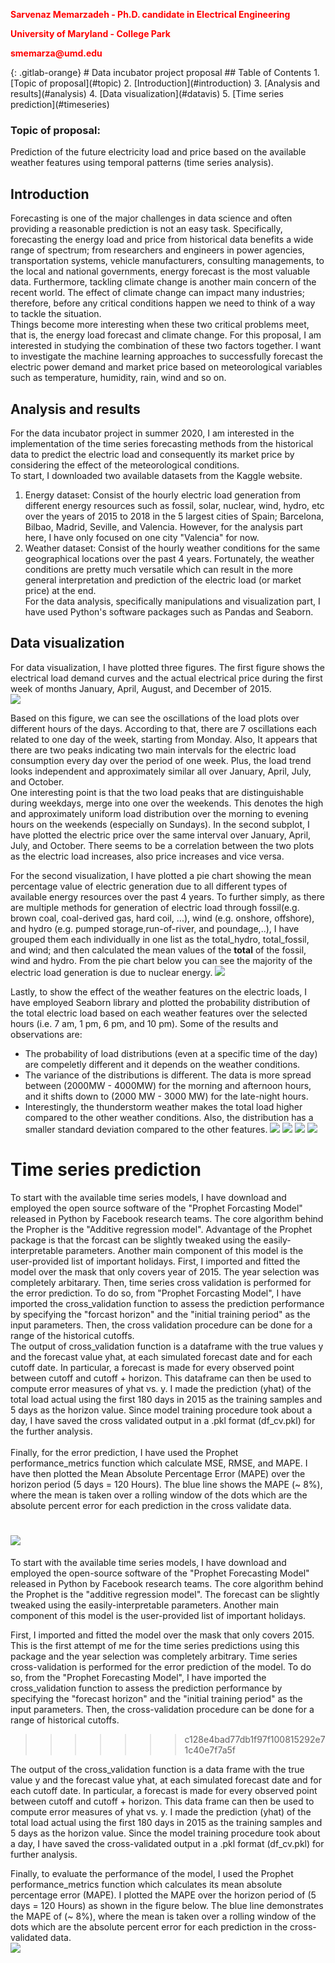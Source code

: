 <p style="color:red";><b>Sarvenaz Memarzadeh - Ph.D. candidate in Electrical Engineering </b></p>
<p style="color:red";> <b> University of Maryland - College Park </b></p>
<p style="color:red";><b> smemarza@umd.edu </b></p>
{: .gitlab-orange}
# Data incubator project proposal 
## Table of Contents
1. [Topic of proposal](#topic)
2. [Introduction](#introduction)
3. [Analysis and results](#analysis)
4. [Data visualization](#datavis)
5. [Time series prediction](#timeseries)

<a name="topic"> </a>
### Topic of proposal:
Prediction of the future electricity load and price based on the available weather features using 
temporal patterns (time series analysis). 
<a name="introduction"> </a>
## Introduction 

Forecasting is one of the major challenges in data science and often providing a reasonable prediction is not an easy task. Specifically, forecasting the energy load and price from historical data benefits a wide range of spectrum; from researchers and engineers in power agencies, transportation systems, vehicle manufacturers, consulting managements, to the local and national governments, energy forecast is the most valuable data. Furthermore, tackling climate change is another main concern of the recent world.  The effect of climate change can impact many industries; therefore, before any critical conditions happen we need to think of a way to tackle the situation. <br>
Things become more interesting when these two critical problems meet, that is, the energy load forecast and climate change. For this proposal, I am interested in studying the combination of these two factors together. I want to investigate the machine learning approaches to successfully forecast the electric power demand and market price based on meteorological variables such as temperature, humidity, rain, wind and so on. 


<a name="analysis"> </a>
## Analysis and results 

For the data incubator project in summer 2020, I am interested in the implementation of the time series forecasting methods from the historical data to predict the electric load and consequently its market price by considering the effect of the meteorological conditions. <br>
To start, I downloaded two available datasets from the Kaggle website.  <br>
1) Energy dataset: Consist of the hourly electric load generation from different energy resources such as fossil, solar, nuclear, wind, hydro, etc over the years of 2015 to 2018 in the 5 largest cities of Spain; Barcelona, Bilbao, Madrid, Seville, and Valencia. However, for the analysis part here, I have only focused on one city "Valencia" for now. <br>
2) Weather dataset: Consist of the hourly weather conditions for the same geographical locations over the past 4 years. Fortunately, the weather conditions are pretty much versatile which can result in the more general interpretation and prediction of the electric load (or market price) at the end.   
For the data analysis, specifically manipulations and visualization part, I have used Python's software packages such as Pandas and Seaborn. <br>

<a name="datavis"> </a>
## Data visualization
For data visualization, I have plotted three figures.  The first figure shows the electrical load demand curves and the actual electrical price during the first week of months January, April, August, and December of 2015.  
![](images/loadpricevshour.png)

Based on this figure, we can see the oscillations of the load plots over different hours of the days. According to that, there are 7 oscillations each related to one day of the week, starting from Monday. Also, It appears that there are two peaks indicating two main intervals for the electric load consumption every day over the period of one week. Plus, the load trend looks independent and approximately similar all over January, April, July, and October. <br>
One interesting point is that the two load peaks that are distinguishable during weekdays, merge into one over the weekends. This denotes the high and approximately uniform load distribution over the morning to evening hours on the weekends (especially on Sundays). In the second subplot, I have plotted the electric price over the same interval over January, April, July, and October.  There seems to be a correlation between the two plots as the electric load increases, also price increases and vice versa. <br>  

For the second visualization, I have plotted a pie chart showing the mean percentage value of electric generation due to all different types of available energy resources over the past 4 years.  To further simply, as there are multiple methods for generation of electric load through fossil(e.g. brown coal, coal-derived gas, hard coil, ...), wind (e.g. onshore, offshore), and hydro (e.g. pumped storage,run-of-river, and poundage,..), I have grouped them each individually in one list as the total_hydro, total_fossil, and wind; and then calculated the mean values of the **total** of the fossil, wind and hydro.
From the pie chart below you can see the majority of the electric load generation is due to nuclear energy. 
![](images/piechart.png)

Lastly, to show the effect of the weather features on the electric loads, I have employed Seaborn library and plotted the probability distribution of the total electric load based on each weather features over the selected hours (i.e. 7 am, 1 pm, 6 pm, and 10 pm). Some of the results and observations are:

- The probability of load distributions (even at a specific time of the day) are compeletly different and it depends on the weather conditions.
- The variance of the distributions is different.  The data is more spread between (2000MW - 4000MW) for the morning and afternoon hours, and it shifts down to (2000 MW - 3000 MW) for the late-night hours.
- Interestingly, the thunderstorm weather makes the total load higher compared to the other weather conditions. Also, the distribution has a smaller standard deviation compared to the other features.
![](images/probdist_0.png)
![](images/probdist_1.png)
![](images/probdist_2.png)
![](images/probdist_3.png)



<a name="timeseries"> </a>
# Time series prediction


To start with the available time series models, I have download and employed the open source software of the "Prophet Forcasting Model" released in Python by Facebook research teams. The core algorithm behind the Propher is the "Additive regression model". Advantage of the Prophet package is that the forcast can be slightly tweaked using the easily-interpretable parameters.  Another main component of this model is the user-provided list of important holidays. First, I imported and fitted the model over the mask that only covers year of 2015. The year selection was completely arbitarary. Then, time series cross validation is performed for the error prediction. To do so, from "Prophet Forcasting Model", I have imported the cross_validation function to assess the prediction performance by specifying the "forcast horizon" and the "initial training period" as the input parameters. Then, the cross validation procedure can be done for a range of the historical cutoffs. <br>
The output of cross_validation function is a dataframe with the true values y and the forecast value yhat, at each simulated forecast date and for each cutoff date. In particular, a forecast is made for every observed point between cutoff and cutoff + horizon. This dataframe can then be used to compute error measures of yhat vs. y. I made the prediction (yhat) of the total load actual using the first 180 days in 2015 as the training samples and 5 days as the horizon value.  Since model training procedure took about a day, I have saved the cross validated output in a .pkl format (df_cv.pkl) for the further analysis.  <br>   
Finally, for the error prediction, I have used the Prophet performance_metrics function which calculate MSE, RMSE, and MAPE.  I have then plotted the Mean Absolute Percentage Error (MAPE) over the horizon period (5 days = 120 Hours). The blue line shows the MAPE (~ 8%), where the mean is taken over a rolling window of the dots which are the absolute percent error for each prediction in the cross validate data.  

![](images/fig_cv.png)
=======
To start with the available time series models, I have download and employed the open-source software of the "Prophet Forecasting Model" released in Python by Facebook research teams. The core algorithm behind the Prophet is the "additive regression model".  The forecast can be slightly tweaked using the easily-interpretable parameters.  Another main component of this model is the user-provided list of important holidays. 

First, I imported and fitted the model over the mask that only covers 2015. This is the first attempt of me for the time series predictions using this package and the year selection was completely arbitrary.
Time series cross-validation is performed for the error prediction of the model. To do so, from the "Prophet Forecasting Model", I have imported the cross_validation function to assess the prediction performance by specifying the "forecast horizon" and the "initial training period" as the input parameters. Then, the cross-validation procedure can be done for a range of historical cutoffs. 
>>>>>>> c128e4bad77db1f97f100815292e71c40e7f7a5f

The output of the cross_validation function is a data frame with the true value y and the forecast value yhat, at each simulated forecast date and for each cutoff date. In particular, a forecast is made for every observed point between cutoff and cutoff + horizon. This data frame can then be used to compute error measures of yhat vs. y. I made the prediction (yhat) of the total load actual using the first 180 days in 2015 as the training samples and 5 days as the horizon value.  Since the model training procedure took about a day, I have saved the cross-validated output in a .pkl format (df_cv.pkl) for further analysis.  <br>

Finally, to evaluate the performance of the model, I used the Prophet performance_metrics function which calculates its mean absolute percentage error (MAPE).  I plotted the MAPE over the horizon period of (5 days = 120 Hours) as shown in the figure below. The blue line demonstrates the MAPE of (~ 8%), where the mean is taken over a rolling window of the dots which are the absolute percent error for each prediction in the cross-validated data.  
![](images/fig_cv.png)

